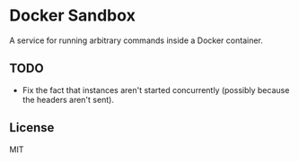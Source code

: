 # Docker Sandbox

A service for running arbitrary commands inside a Docker container.

## TODO

- Fix the fact that instances aren't started concurrently (possibly because the
  headers aren't sent).

## License

MIT
